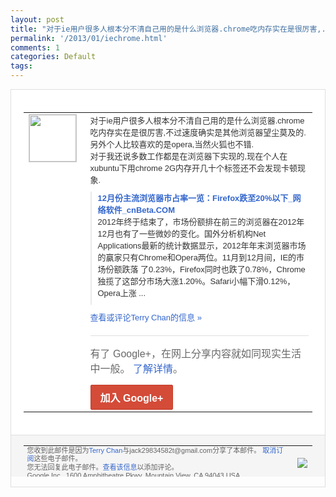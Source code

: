 ```yaml
---
layout: post
title: "对于ie用户很多人根本分不清自己用的是什么浏览器.chrome吃内存实在是很厉害,..."
permalink: '/2013/01/iechrome.html'
comments: 1
categories: Default
tags: 
---
```

<!-- X-Notifications: 1:4bf9375c30000000 -->

<div style="border:solid 1px #dfdfdf;color:#686868;font:13px Arial"><div style="background-color:#fff;padding:20px;"><table cellpadding="0" cellspacing="0"><tr><td style="padding-right:15px;vertical-align:top"><a href="https://plus.google.com/_/notifications/emlink?emr=14900066512970582018&amp;emid=CIjl0rCUx7QCFcsDTAodgHUAAA&amp;path=%2F108643996575278738906&amp;dt=1357043337577&amp;uob=8"><img height="75" src="https://lh3.googleusercontent.com/-KKRGTyJ5Bl0/AAAAAAAAAAI/AAAAAAAAtnY/R4QEWIp3Ur0/s75-c-k-a/photo.jpg" style="border:solid 1px #cccccc;" width="75"/></a></td><td style="width:578px;color:#333;font:13px Arial;vertical-align:top"><div style="padding-bottom:10px">对于ie用户很多人根本分不清自己用的是什<wbr/>么浏览器.chrome吃内存实在是很厉害<wbr/>,不过速度确实是其他浏览器望尘莫及的.另<wbr/>外个人比较喜欢的是opera,当然火狐也<wbr/>不错.<br/>对于我还说多数工作都是在浏览器下实<wbr/>现的,现在个人在xubuntu下用chr<wbr/>ome 2G内存开几十个标签还不会发现卡顿现象.</div><div style="margin-bottom:10px;padding-left:10px; border-left:2px solid #EAEAEA"><span style="margin-right:5px"><a href="http://www.cnbeta.com/articles/220413.htm" style="color:#3366CC;text-decoration:none"><span style="font-weight:bold">12月份主流浏览器市占率一览：Firef<wbr/>ox跌至20%以下_网络软件_cnBet<wbr/>a.COM</span></a><div style="padding-bottom:10px">2012年终于结束了，市场份额排在前三的<wbr/>浏览器在2012年12月也有了一些微妙的<wbr/>变化。国外分析机构Net Applications最新的统计数据显<wbr/>示，2012年年末浏览器市场的赢家只有C<wbr/>hrome和Opera两位。11月到12<wbr/>月间，IE的市场份额跌落 了0.23%，Firefox同时也跌了0<wbr/>.78%，Chrome独揽了这部分市场大<wbr/>涨1.20%。Safari小幅下滑0.1<wbr/>2%，Opera上涨 ...</div></span></div><a href="https://plus.google.com/_/notifications/emlink?emr=14900066512970582018&amp;emid=CIjl0rCUx7QCFcsDTAodgHUAAA&amp;path=%2F108643996575278738906%2Fposts%2F1stQHJLzyxY%3Fgpinv%3DAMIXal8ZXZ9hENPllP5MuckOTU1IqKFxM9y17jkQwGjhpBoh5dRS7LFd-g3AHz1hJ32d0v7p0yMUdIp2sBcuB5_pNiAF9tTdpJyD0qDOR1_AR9UwPrqYXvM&amp;dt=1357043337577&amp;uob=8" style="color:#3366CC;text-decoration:none">查看或评论Terry Chan的信息 »</a><div style="margin-top:20px;border-top:solid 1px #dfdfdf"><div style="padding:15px 0;color:#686868;font:16px Arial">有了 Google+，在网上分享内容就如同现实生活中一般。 <a href="http://www.google.com/+/learnmore/" style="color:#3366CC;text-decoration:none">了解详情</a>。</div><a href="https://plus.google.com/_/notifications/emlink?emr=14900066512970582018&amp;emid=CIjl0rCUx7QCFcsDTAodgHUAAA&amp;path=%2F%3Fgpinv%3DAMIXal8ZXZ9hENPllP5MuckOTU1IqKFxM9y17jkQwGjhpBoh5dRS7LFd-g3AHz1hJ32d0v7p0yMUdIp2sBcuB5_pNiAF9tTdpJyD0qDOR1_AR9UwPrqYXvM&amp;dt=1357043337577&amp;uob=8" style="display:inline-block;padding:7px 15px;background-color:#d44b38; color:#fff;font-size:16px; font-weight:bold;border-radius:2px;-webkit-border-radius:2px; -moz-border-radius:2px;border:solid 1px #c43b28; white-space:nowrap;text-decoration:none">加入 Google+</a></div></td></tr></table></div><div style="border-top:solid 1px #dfdfdf;padding:0 20px; background-color:#f5f5f5"><table cellpadding="0" cellspacing="0" style="height:50px"><tbody><tr><td style="vertical-align:middle;width:100%; color:#636363;font:11px Arial; line-height:120%">您收到此邮件是因为<a href="https://plus.google.com/_/notifications/emlink?emr=14900066512970582018&amp;emid=CIjl0rCUx7QCFcsDTAodgHUAAA&amp;path=%2F108643996575278738906%3Fgpinv%3DAMIXal8ZXZ9hENPllP5MuckOTU1IqKFxM9y17jkQwGjhpBoh5dRS7LFd-g3AHz1hJ32d0v7p0yMUdIp2sBcuB5_pNiAF9tTdpJyD0qDOR1_AR9UwPrqYXvM&amp;dt=1357043337577&amp;uob=8" style="color:#3366CC;text-decoration:none">Terry Chan</a>与jack29834582t@gmail.com分享了本邮件。 <a href="https://plus.google.com/_/notifications/emlink?emr=14900066512970582018&amp;emid=CIjl0rCUx7QCFcsDTAodgHUAAA&amp;path=%2F_%2Fnonplus%2Femailsettings%3Fgpinv%3DAMIXal8ZXZ9hENPllP5MuckOTU1IqKFxM9y17jkQwGjhpBoh5dRS7LFd-g3AHz1hJ32d0v7p0yMUdIp2sBcuB5_pNiAF9tTdpJyD0qDOR1_AR9UwPrqYXvM%26est%3DADH5u8ULrV_4n_qgWYhoY78V52lnGk2tY5zRcpULDseOFxzu41SgRejrhH5Uqq7PxJCLKmFtSzxMSWAk0_zzPAG0kGPiOrBiJ7_GawnpeT-TgBXPtK37hScbeAHiciVv8vaUx9h0jKNqEGGBqf2KTYhwfOar2JALNg&amp;dt=1357043337577&amp;uob=8" style="color:#3366CC;text-decoration:none">取消订阅</a>这些电子邮件。<br/>您无法回复此电子邮件。<a href="https://plus.google.com/_/notifications/emlink?emr=14900066512970582018&amp;emid=CIjl0rCUx7QCFcsDTAodgHUAAA&amp;path=%2F108643996575278738906%2Fposts%2F1stQHJLzyxY%3Fgpinv%3DAMIXal8ZXZ9hENPllP5MuckOTU1IqKFxM9y17jkQwGjhpBoh5dRS7LFd-g3AHz1hJ32d0v7p0yMUdIp2sBcuB5_pNiAF9tTdpJyD0qDOR1_AR9UwPrqYXvM&amp;dt=1357043337577&amp;uob=8" style="color:#3366CC;text-decoration:none">查看该信息</a>以添加评论。<br/>Google Inc., 1600 Amphitheatre Pkwy, Mountain View, CA 94043 USA<br/></td><td><img src="https://ssl.gstatic.com/s2/oz/images/notifications/logo/google-plus-6617a72bb36cc548861652780c9e6ff1.png"/></td></tr></tbody></table></div></div>